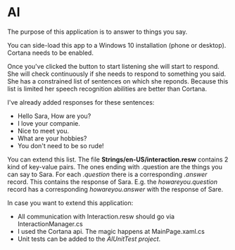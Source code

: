 <h1>AI</h1>

The purpose of this application is to answer to things you say.

You can side-load this app to a Windows 10 installation (phone or desktop). Cortana needs to be enabled.

Once you've clicked the button to start listening she will start to respond. 
She will check continuously if she needs to respond to something you said.
She has a constrained list of sentences on which she reponds. Because this list is limited her speech recognition abilities are better than Cortana.

I've already added responses for these sentences:
<ul>
<li>Hello Sara, How are you?</li>
<li>I love your companie.</li>
<li>Nice to meet you.</li> 
<li>What are your hobbies?</li>
<li>You don't need to be so rude!</li>
</ul>

You can extend this list.
The file <b>Strings/en-US/interaction.resw</b> contains 2 kind of key-value pairs. The ones ending with .question are the things
you can say to Sara.
For each <i>.question</i> there is a corresponding <i>.answer</i> record. This contains the response of Sara.
E.g. the <i>howareyou.question</i> record has a corresponding <i>howareyou.answer</i> with the response of Sare.

In case you want to extend this application:
<ul>
<li>All communication with Interaction.resw should go via InteractionManager.cs</li>
<li>I used the Cortana api. The magic happens at MainPage.xaml.cs</li>
<li>Unit tests can be added to the <i>AIUnitTest project</i>.</li>
</ul>


